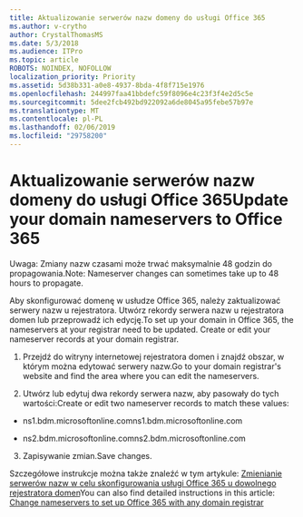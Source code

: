 ```yaml
---
title: Aktualizowanie serwerów nazw domeny do usługi Office 365
ms.author: v-crytho
author: CrystalThomasMS
ms.date: 5/3/2018
ms.audience: ITPro
ms.topic: article
ROBOTS: NOINDEX, NOFOLLOW
localization_priority: Priority
ms.assetid: 5d38b331-a0e8-4937-8bda-4f8f715e1976
ms.openlocfilehash: 244997faa41bbdefc59f8096e4c23f3f4e2d5c5e
ms.sourcegitcommit: 5dee2fcb492bd922092a6de8045a95febe57b97e
ms.translationtype: MT
ms.contentlocale: pl-PL
ms.lasthandoff: 02/06/2019
ms.locfileid: "29758200"
---
```

# <a name="update-your-domain-nameservers-to-office-365"></a><span data-ttu-id="7faa1-102">Aktualizowanie serwerów nazw domeny do usługi Office 365</span><span class="sxs-lookup"><span data-stu-id="7faa1-102">Update your domain nameservers to Office 365</span></span>

<span data-ttu-id="7faa1-103">Uwaga: Zmiany nazw czasami może trwać maksymalnie 48 godzin do propagowania.</span><span class="sxs-lookup"><span data-stu-id="7faa1-103">Note: Nameserver changes can sometimes take up to 48 hours to propagate.</span></span>
  
<span data-ttu-id="7faa1-p101">Aby skonfigurować domenę w usłudze Office 365, należy zaktualizować serwery nazw u rejestratora. Utwórz rekordy serwera nazw u rejestratora domen lub przeprowadź ich edycję.</span><span class="sxs-lookup"><span data-stu-id="7faa1-p101">To set up your domain in Office 365, the nameservers at your registrar need to be updated. Create or edit your nameserver records at your domain registrar.</span></span>
  
1. <span data-ttu-id="7faa1-106">Przejdź do witryny internetowej rejestratora domen i znajdź obszar, w którym można edytować serwery nazw.</span><span class="sxs-lookup"><span data-stu-id="7faa1-106">Go to your domain registrar's website and find the area where you can edit the nameservers.</span></span>
    
2. <span data-ttu-id="7faa1-107">Utwórz lub edytuj dwa rekordy serwera nazw, aby pasowały do tych wartości:</span><span class="sxs-lookup"><span data-stu-id="7faa1-107">Create or edit two nameserver records to match these values:</span></span>
    
  - <span data-ttu-id="7faa1-108">ns1.bdm.microsoftonline.com</span><span class="sxs-lookup"><span data-stu-id="7faa1-108">ns1.bdm.microsoftonline.com</span></span>
    
  - <span data-ttu-id="7faa1-109">ns2.bdm.microsoftonline.com</span><span class="sxs-lookup"><span data-stu-id="7faa1-109">ns2.bdm.microsoftonline.com</span></span>
    
3. <span data-ttu-id="7faa1-110">Zapisywanie zmian.</span><span class="sxs-lookup"><span data-stu-id="7faa1-110">Save changes.</span></span>
    
<span data-ttu-id="7faa1-111">Szczegółowe instrukcje można także znaleźć w tym artykule: [Zmienianie serwerów nazw w celu skonfigurowania usługi Office 365 u dowolnego rejestratora domen](https://support.office.com/article/Change-nameservers-at-any-domain-registrar-to-set-up-Office-365-a8b487a9-2a45-4581-9dc4-5d28a47010a2.aspx)</span><span class="sxs-lookup"><span data-stu-id="7faa1-111">You can also find detailed instructions in this article: [Change nameservers to set up Office 365 with any domain registrar](https://support.office.com/article/Change-nameservers-at-any-domain-registrar-to-set-up-Office-365-a8b487a9-2a45-4581-9dc4-5d28a47010a2.aspx)</span></span>
  

